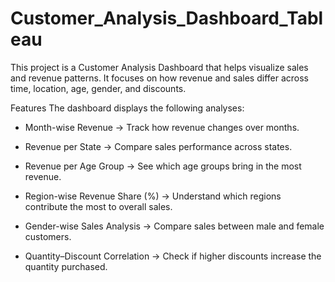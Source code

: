 # Customer_Analysis_Dashboard_Tableau

This project is a Customer Analysis Dashboard that helps visualize sales and revenue patterns.
It focuses on how revenue and sales differ across time, location, age, gender, and discounts.

Features
The dashboard displays the following analyses:

* Month-wise Revenue → Track how revenue changes over months.

* Revenue per State → Compare sales performance across states.

* Revenue per Age Group → See which age groups bring in the most revenue.

* Region-wise Revenue Share (%) → Understand which regions contribute the most to overall sales.

* Gender-wise Sales Analysis → Compare sales between male and female customers.

* Quantity–Discount Correlation → Check if higher discounts increase the quantity purchased.
